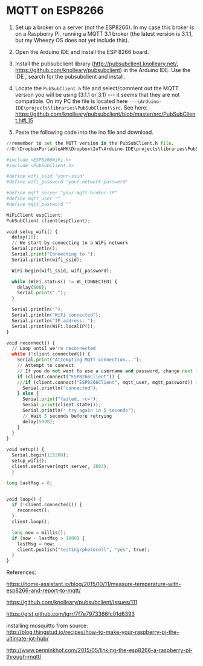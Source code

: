 # MQTT on ESP8266



1.  Set up a broker on a server (not the ESP8266).  In my case this broker is on a Raspberry Pi, running a MQTT 3.1 broker (the latest version is 3.1.1, but my Wheezy OS does not yet include this).

1.  Open the Arduino IDE and install the ESP 8266 board.

1. Install the pubsubclient library (http://pubsubclient.knolleary.net/, https://github.com/knolleary/pubsubclient) in the Arduino IDE. Use the IDE <sketch><include libraries><Manage libraries...>, search for the pubsubclient and install.

2.  Locate the `PubSubClient.h` file and select/comment out the MQTT version you will be using (3.1.1 or 3.1) --- it seems that they are not compatible.  On my PC the file is located here `---\Arduino-IDE\projects\libraries\PubSubClient\src`.
See here:
https://github.com/knolleary/pubsubclient/blob/master/src/PubSubClient.h#L15

1. Paste the following code into the ino file and download.

```Python
//remember to set the MQTT version in the PubSubClient.h file.
//U:\DropboxPortableAHK\Dropbox\IoT\Arduino-IDE\projects\libraries\PubSubClient\src

#include <ESP8266WiFi.h>
#include <PubSubClient.h>

#define wifi_ssid "your-ssid"
#define wifi_password "your-network-password"

#define mqtt_server "your-mqtt-broker-IP"
#define mqtt_user ""
#define mqtt_password ""

WiFiClient espClient;
PubSubClient client(espClient);

void setup_wifi() {
  delay(10);
  // We start by connecting to a WiFi network
  Serial.println();
  Serial.print("Connecting to ");
  Serial.println(wifi_ssid);

  WiFi.begin(wifi_ssid, wifi_password);

  while (WiFi.status() != WL_CONNECTED) {
    delay(500);
    Serial.print(".");
  }

  Serial.println("");
  Serial.println("WiFi connected");
  Serial.println("IP address: ");
  Serial.println(WiFi.localIP());
}

void reconnect() {
  // Loop until we're reconnected
  while (!client.connected()) {
    Serial.print("Attempting MQTT connection...");
    // Attempt to connect
    // If you do not want to use a username and password, change next line to
    if (client.connect("ESP8266Client")) {
    ///if (client.connect("ESP8266Client", mqtt_user, mqtt_password)) {
      Serial.println("connected");
    } else {
      Serial.print("failed, rc=");
      Serial.print(client.state());
      Serial.println(" try again in 5 seconds");
      // Wait 5 seconds before retrying
      delay(5000);
    }
  }
}

void setup() {
  Serial.begin(115200);
  setup_wifi();
  client.setServer(mqtt_server, 1883);
  }

long lastMsg = 0;


void loop() {
  if (!client.connected()) {
    reconnect();
  }
  client.loop();

  long now = millis();
  if (now - lastMsg > 1000) {
    lastMsg = now;
    client.publish("testing/photocell", "yes", true);
  }
}
```



References:

https://home-assistant.io/blog/2015/10/11/measure-temperature-with-esp8266-and-report-to-mqtt/

https://github.com/knolleary/pubsubclient/issues/111

https://gist.github.com/igrr/7f7e7973366fc01d6393

installing mosquitto from source:  
http://blog.thingstud.io/recipes/how-to-make-your-raspberry-pi-the-ultimate-iot-hub/

http://www.penninkhof.com/2015/05/linking-the-esp8266-a-raspberry-pi-through-mqtt/
